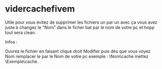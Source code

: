 # vidercachefivem
Utile pour vous évitez de supprimer les fichiers un par un avec ça vous avez juste à changez le "Nom" dans le ficher bat par le nom de votre pc et hopp tout sera clean.

Infos :

Ouvrez le fichier en faisant clique droit Modifier puis dès que vous voyez Nom remplacer le par le Nom de votre pc exemple : \Nom\cache mettez \Exemple\cache.



